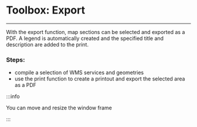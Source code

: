 # Toolbox: Export
***
With the export function, map sections can be selected and exported as a PDF. A legend is automatically created and the specified title and description are added to the print.

### Steps:
- compile a selection of WMS services and geometries
- use the print function to create a printout and export the selected area as a PDF

:::info

You can move and resize the window frame

:::

<!-- <ReactPlayer controls width="max" height="max" url="/shogun-docs/videos/export.mp4" /> -->
